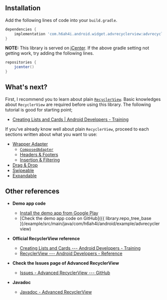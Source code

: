 ## Installation

Add the following lines of code into your `build.gradle`.


```groovy
dependencies {
    implementation 'com.h6ah4i.android.widget.advrecyclerview:advrecyclerview:{{ library.version }}'
}
```

**NOTE:**
This library is served on [jCenter](https://bintray.com/h6ah4i/maven/android-advancedrecyclerview/). If the above gradle setting not getting work, try adding the following lines.

```groovy
repositories {
    jcenter()
}
```

## What's next?

First, I recommend you to learn about plain [`RecyclerView`](https://developer.android.com/reference/android/support/v7/widget/RecyclerView.html). Basic knowledges about `RecyclerView` are required before using this library. The following tutorial is good for starting point;

- [Creating Lists and Cards | Android Developers - Training](https://developer.android.com/training/material/lists-cards.html)


If you've already know well about plain `RecyclerView`, proceed to each sections written about what you want to use:

- [Wrapper Adapter](/wrapper-adapter/)
    - [`ComposedAdapter`](/wrapper-adapter/composed-adapter)
    - [Headers & Footers](/wrapper-adapter/headers-footers)
    - [Insertion & Filtering](/wrapper-adapter/insertion-filtering)
- [Drag & Drop](/draggable)
- [Swipeable](/swipeable)
- [Expandable](/expandable)

## Other references

- **Demo app code**
    - [Install the demo app from Google Play](https://play.google.com/store/apps/details?id=com.h6ah4i.android.example.advrecyclerview)
    - [Check the demo app code on GitHub]({{ library.repo_tree_base }}/example/src/main/java/com/h6ah4i/android/example/advrecyclerview)

- **Official RecyclerView reference**
    - [Creating Lists and Cards --- Android Developers - Training](https://developer.android.com/training/material/lists-cards.html)
    - [RecyclerView --- Android Developers - Reference](https://developer.android.com/reference/android/support/v7/widget/RecyclerView.html)
  
- **Check the Issues page of Advanced RecyclerView**
    - [Issues - Advanced RecyclerView --- GitHub](https://github.com/h6ah4i/android-advancedrecyclerview/issues)

- **Javadoc**
    - [Javadoc - Advanced RecyclerView](/javadoc)

